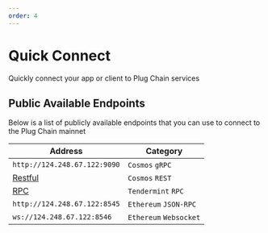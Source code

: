 ```yaml
---
order: 4
---
```


# Quick Connect

Quickly connect your app or client to Plug Chain services 

## Public Available Endpoints

Below is a list of publicly available endpoints that you can use to connect to the Plug Chain mainnet


| Address                                       | Category               |
| --------------------------------------------- | ---------------------- |
| `http://124.248.67.122:9090`               | `Cosmos` `gRPC`        | 
| [Restful](http://124.248.67.122:1317)               | `Cosmos` `REST`        | 
| [RPC](http://124.248.67.122:26657)                 | `Tendermint` `RPC`     | 
| `http://124.248.67.122:8545`               | `Ethereum` `JSON-RPC`  | 
| `ws://124.248.67.122:8546`                 | `Ethereum` `Websocket` | 

